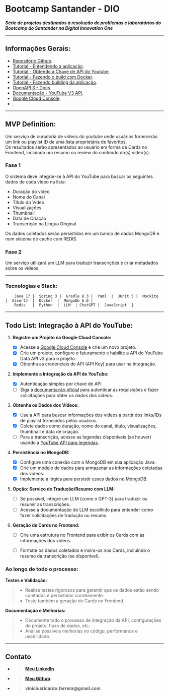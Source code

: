 # Bootcamp Santander - DIO
___Série de projetos destinados à resolução de problemas e laboratórios do Bootcamp do Santander na Digital Innovation One___
___

## Informações Gerais:

- [Repositório Github](https://github.com/ovnny2/design-patterns).
- [Tutorial - Entendendo a aplicação](#EntendendoADocumentação).
- [Tutorial - Obtendo a Chave de API do Youtube](#ObtendoAChaveDeApiDoYoutube).
- [Tutorial - Fazendo o build com Docker](#FazendoBuildComDocker).
- [Tutorial - Fazendo building da aplicação](#FazendoBuildingDaAplicacao).
- [OpenAPI 3 - Docs](http://localhost:9999/swagger-ui/index.html).
- [Documentação - YouTube V3 API](https://developers.google.com/youtube/v3/getting-started).
- [Google Cloud Console](https://console.cloud.google.com/).
- []().

___
## MVP Definition:

Um serviço de curadoria de videos do youtube onde usuários fornecerão um link ou playlist ID de uma lista proprietária de favoritos.<br>
Os resultados serão apresentados ao usuário em forma de Cards no Frontend, incluindo um resumo ou review do conteúdo do(s) vídeo(s).<br>

### Fase 1
O sistema deve integrar-se à API do YouTube para buscar os seguintes dados de cada vídeo na lista:

- Duração do video
- Nome do Canal
- Título do Vídeo
- Visualizações
- Thumbnail
- Data de Criação
- Transcrição na Língua Original

Os dados coletados serão persistidos em um banco de dados MongoDB e num sistema de cache com REDIS.

### Fase 2

Um serviço utilizará um LLM para traduzir transcrições e criar metadados sobre os videos.


___
### Tecnologias e Stack:

        Java 17 |  Spring 3 |  Gradle 8.3 |  Yaml  |  JUnit 5 |  Mockito  |  AssertJ  |  Docker  |  MongoDb 6.0 |
        Redis   |  Python  |  LLM  | ChatGPT |  JavaScript  |   
___

## Todo List: Integração à API do YouTube:

1. **Registre um Projeto na Google Cloud Console:**

    - [x] Acesse a [Google Cloud Console](https://console.cloud.google.com/) e crie um novo projeto.
    - [x] Crie um projeto, configure o faturamento e habilite a API do YouTube Data API v3 para o projeto.
    - [x] Obtenha as credenciais de API (API Key) para usar na integração.

2. **Implemente a Integração da API do YouTube:**
    - [x] Autenticação simples por chave de API
    - [ ] Siga a [documentação oficial](https://developers.google.com/youtube/registering_an_application) para autenticar as requisições e fazer solicitações para obter os dados dos vídeos.
    
3. **Obtenha os Dados dos Vídeos:**
    - [x] Use a API para buscar informações dos vídeos a partir dos links/IDs de playlist fornecidos pelos usuários.
    - [x] Colete dados como duração, nome do canal, título, visualizações, thumbnail e data de criação.
    - [ ] Para a transcrição, acesse as legendas disponíveis (se houver) usando a [YouTube API para legendas](https://developers.google.com/youtube/v3/docs/captions).

4. **Persistência no MongoDB:**
    - [x] Configure uma conexão com o MongoDB em sua aplicação Java.
    - [x] Crie um modelo de dados para armazenar as informações coletadas dos vídeos.
    - [x] Implemente a lógica para persistir esses dados no MongoDB.

5. **Opção: Serviço de Tradução/Resumo com LLM:**
    - [ ] Se possível, integre um LLM (como o GPT-3) para traduzir ou resumir as transcrições.
    - [ ] Acesse a documentação do LLM escolhido para entender como fazer solicitações de tradução ou resumo.

6. **Geração de Cards no Frontend:**
    - [ ] Crie uma estrutura no Frontend para exibir os Cards com as informações dos vídeos.
    - [ ] Formate os dados coletados e insira-os nos Cards, incluindo o resumo da transcrição (se disponível).


### Ao longo de todo o processo:

**Testes e Validação:**
> - Realize testes rigorosos para garantir que os dados estão sendo coletados e persistidos corretamente.
> - Teste também a geração de Cards no Frontend.

**Documentação e Melhorias:**
> - Documente todo o processo de integração da API, configurações do projeto, fluxo de dados, etc.
> - Analise possíveis melhorias no código, performance e usabilidade.

___
## Contato
- > __[Meu LinkedIn](https://linkedin.com/in/vinicius-ricardo).__<br>
- > __[Meu Github](https://github.com/ovnny2)__.
- > __viniciusricardo.ferrera@gmail.com__<br>